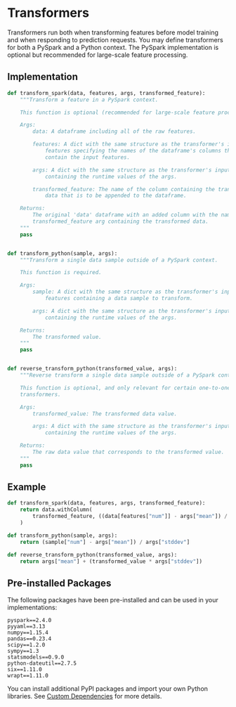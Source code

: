# Transformers

Transformers run both when transforming features before model training and when responding to prediction requests. You may define transformers for both a PySpark and a Python context. The PySpark implementation is optional but recommended for large-scale feature processing.

## Implementation

```python
def transform_spark(data, features, args, transformed_feature):
    """Transform a feature in a PySpark context.

    This function is optional (recommended for large-scale feature processing).

    Args:
        data: A dataframe including all of the raw features.

        features: A dict with the same structure as the transformer's input
            features specifying the names of the dataframe's columns that
            contain the input features.

        args: A dict with the same structure as the transformer's input args
            containing the runtime values of the args.

        transformed_feature: The name of the column containing the transformed
            data that is to be appended to the dataframe.

    Returns:
        The original 'data' dataframe with an added column with the name of the
        transformed_feature arg containing the transformed data.
    """
    pass


def transform_python(sample, args):
    """Transform a single data sample outside of a PySpark context.

    This function is required.

    Args:
        sample: A dict with the same structure as the transformer's input
            features containing a data sample to transform.

        args: A dict with the same structure as the transformer's input args
            containing the runtime values of the args.

    Returns:
        The transformed value.
    """
    pass


def reverse_transform_python(transformed_value, args):
    """Reverse transform a single data sample outside of a PySpark context.

    This function is optional, and only relevant for certain one-to-one
    transformers.

    Args:
        transformed_value: The transformed data value.

        args: A dict with the same structure as the transformer's input args
            containing the runtime values of the args.

    Returns:
        The raw data value that corresponds to the transformed value.
    """
    pass
```

## Example

```python
def transform_spark(data, features, args, transformed_feature):
    return data.withColumn(
        transformed_feature, ((data[features["num"]] - args["mean"]) / args["stddev"])
    )

def transform_python(sample, args):
    return (sample["num"] - args["mean"]) / args["stddev"]

def reverse_transform_python(transformed_value, args):
    return args["mean"] + (transformed_value * args["stddev"])
```

## Pre-installed Packages

The following packages have been pre-installed and can be used in your implementations:

```text
pyspark==2.4.0
pyyaml==3.13
numpy==1.15.4
pandas==0.23.4
scipy==1.2.0
sympy==1.3
statsmodels==0.9.0
python-dateutil==2.7.5
six==1.11.0
wrapt==1.11.0
```

You can install additional PyPI packages and import your own Python libraries. See [Custom Dependencies](../advanced/custom-dependencies.md) for more details.